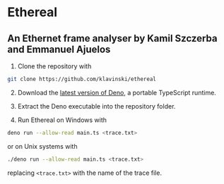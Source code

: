 # Ethereal

## An Ethernet frame analyser by Kamil Szczerba and Emmanuel Ajuelos

1. Clone the repository with

```bash
git clone https://github.com/klavinski/ethereal
```

2. Download the [latest version of Deno](https://github.com/denoland/deno/releases/latest), a portable TypeScript runtime.

3. Extract the Deno executable into the repository folder.

4. Run Ethereal on Windows with

```bash
deno run --allow-read main.ts <trace.txt>
```

or on Unix systems with

```bash
./deno run --allow-read main.ts <trace.txt>
```

replacing `<trace.txt>` with the name of the trace file.
